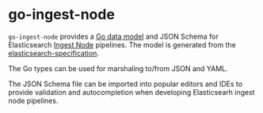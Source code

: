 # go-ingest-node

`go-ingest-node` provides a [Go data model][godoc] and JSON Schema for 
Elasticsearch [Ingest Node][ingest] pipelines. The model is generated from the
[elasticsearch-specification][spec].

[godoc]: https://pkg.go.dev/github.com/andrewkroh/go-ingest-node
[ingest]: https://www.elastic.co/guide/en/elasticsearch/reference/current/processors.html
[spec]: https://github.com/elastic/elasticsearch-specification

The Go types can be used for marshaling to/from JSON and YAML.

The JSON Schema file can be imported into popular editors and IDEs to provide
validation and autocompletion when developing Elasticsearh ingest node
pipelines.